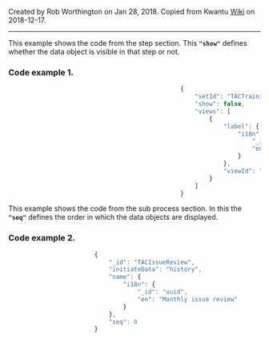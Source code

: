 Created by Rob Worthington on Jan 28, 2018. Copied from Kwantu [Wiki](http://w.kwantu.net/display/CON/How+to+specify+the+order+of+data+objects+and+which+are+displayed+in+each+step) on 2018-12-17.

***

This example shows the code from the step section.  This **`"show"`** defines whether the data object is visible in that step or not.

### Code example 1.
```javascript
                                                {
                                                    "setId": "TACTraining",
                                                    "show": false,
                                                    "views": [
                                                        {
                                                            "label": {
                                                                "i18n": {
                                                                    "_id": "uuid",
                                                                    "en": "Edit"
                                                                }
                                                            },
                                                            "viewId": "edit"
                                                        }
                                                    ]
                                                }
```
This example shows the code from the sub process section.  In this the **`"seq"`** defines the order in which the data objects are displayed.

### Code example 2.

```javascript
                        {
                            "_id": "TACIssueReview",
                            "initiateData": "history",
                            "name": {
                                "i18n": {
                                    "_id": "uuid",
                                    "en": "Monthly issue review"
                                }
                            },
                            "seq": 0
                        }
